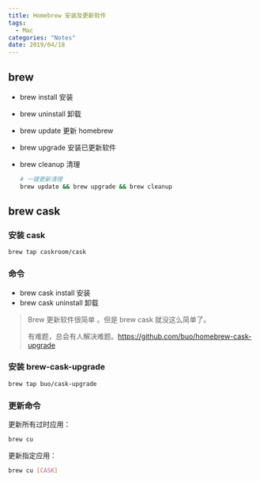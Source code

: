 ```yaml
---
title: Homebrew 安装及更新软件
tags:
  - Mac
categories: "Notes"
date: 2019/04/18
---
```


## brew

- brew install 安装

- brew uninstall 卸载

- brew update 更新 homebrew

- brew upgrade 安装已更新软件

- brew cleanup 清理

  ```bash
  # 一键更新清理
  brew update && brew upgrade && brew cleanup
  ```

## brew cask

### 安装 cask

```bash
brew tap caskroom/cask
```

### 命令

- brew cask install 安装
- brew cask uninstall 卸载

> Brew 更新软件很简单 。但是 brew cask 就没这么简单了。
>
> 有难题，总会有人解决难题。https://github.com/buo/homebrew-cask-upgrade

### 安装 brew-cask-upgrade

```bash
brew tap buo/cask-upgrade
```

### 更新命令

更新所有过时应用：

```bash
brew cu
```

更新指定应用：

```bash
brew cu [CASK]
```
